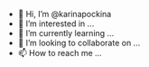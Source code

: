 - 👋 Hi, I’m @karinapockina
- 👀 I’m interested in ...
- 🌱 I’m currently learning ...
- 💞️ I’m looking to collaborate on ...
- 📫 How to reach me ...

<!---
karinapockina/karinapockina is a ✨ special ✨ repository because its `README.md` (this file) appears on your GitHub profile.
You can click the Preview link to take a look at your changes.
--->
